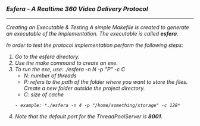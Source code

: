 ### <i class="icon-file">Esfera - A Realtime 360 Video Delivery Protocol
----------

Creating an Executable & Testing
A simple Makefile is created to generate an executable of the Implementation. The executable is called ***esfera***.

In order to test the protocol implementation perform the following steps:

 1. Go to the esfera directory.
 2. Use the *make* command to create an exe.
 3. To run the exe, use: *./esfera -n N -p "P" -c C*
    - N: number of threads
    - P: refers to the path of the folder where you want to store the files. Create a new folder outside the project directory.
    - C: size of cache
     ~~~~
    - example: *./esfera -n 4 -p "/home/something/storage" -c 128*
     ~~~~
 4. Note that the default port for the ThreadPoolServer is **8001**.



